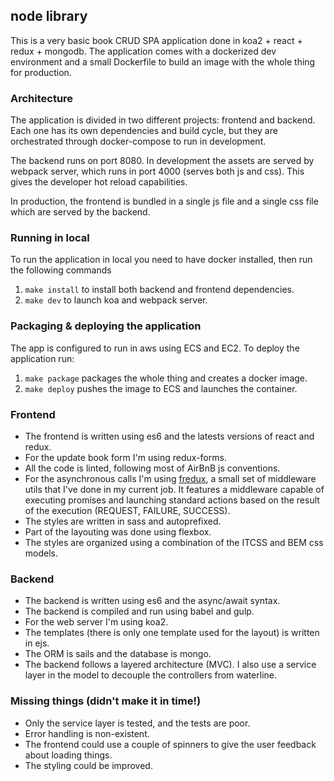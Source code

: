 ## node library

This is a very basic book CRUD SPA application done in koa2 + react + redux + mongodb. The application comes with a
dockerized dev environment and a small Dockerfile to build an image with the whole thing for production.

### Architecture

The application is divided in two different projects: frontend and backend. Each one has its own dependencies and build
cycle, but they are orchestrated through docker-compose to run in development.

The backend runs on port 8080. In development the assets are served by webpack server, which runs in port 4000 (serves both js and css). This gives the developer hot reload capabilities.

In production, the frontend is bundled in a single js file and a single css file which are served by the backend.

### Running in local

To run the application in local you need to have docker installed, then run the following commands

1. `make install` to install both backend and frontend dependencies.
2. `make dev` to launch koa and webpack server.

### Packaging & deploying the application

The app is configured to run in aws using ECS and EC2. To deploy the application run:

1. `make package` packages the whole thing and creates a docker image.
2. `make deploy` pushes the image to ECS and launches the container.

### Frontend

* The frontend is written using es6 and the latests versions of react and redux.
* For the update book form I'm using redux-forms.
* All the code is linted, following most of AirBnB js conventions.
* For the asynchronous calls I'm using [fredux](https://github.com/trabe/fredux), a small set of middleware utils that I've done in my current job. It features a middleware capable of executing promises and launching standard actions based on the result of the execution (REQUEST, FAILURE, SUCCESS).
* The styles are written in sass and autoprefixed.
* Part of the layouting was done using flexbox.
* The styles are organized using a combination of the ITCSS and BEM css models.

### Backend

* The backend is written using es6 and the async/await syntax.
* The backend is compiled and run using babel and gulp.
* For the web server I'm using koa2.
* The templates (there is only one template used for the layout) is written in ejs.
* The ORM is sails and the database is mongo.
* The backend follows a layered architecture (MVC). I also use a service layer in the model to decouple the controllers from waterline.

### Missing things (didn't make it in time!)

* Only the service layer is tested, and the tests are poor.
* Error handling is non-existent.
* The frontend could use a couple of spinners to give the user feedback about loading things.
* The styling could be improved.
